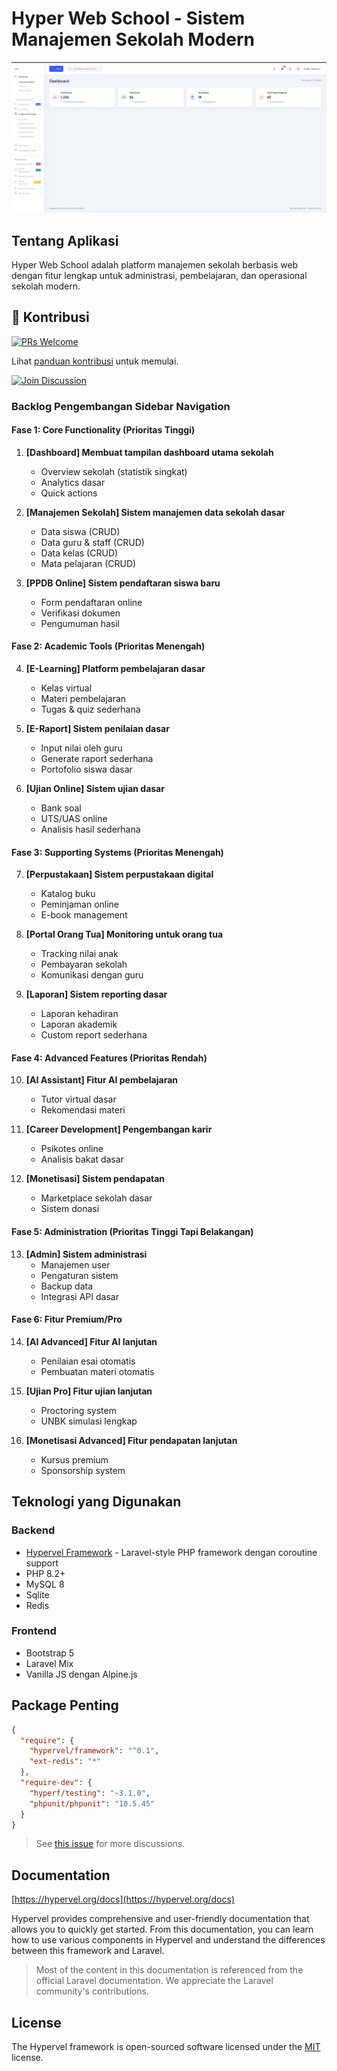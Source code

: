 # Hyper Web School - Sistem Manajemen Sekolah Modern

![Admin CMS](public/backend/images/admin-cms.png)

## Tentang Aplikasi

Hyper Web School adalah platform manajemen sekolah berbasis web dengan fitur lengkap untuk administrasi, pembelajaran, dan operasional sekolah modern.

## 🚀 Kontribusi

[![PRs Welcome](https://img.shields.io/badge/PRs-welcome-brightgreen.svg)](CONTRIBUTING.md)

Lihat [panduan kontribusi](CONTRIBUTING.md) untuk memulai.

[![Join Discussion](https://img.shields.io/badge/Discussions-Join%20Now-brightgreen)](https://github.com/ugunNet21/hypervel-web-school/discussions)


### Backlog Pengembangan Sidebar Navigation

#### Fase 1: Core Functionality (Prioritas Tinggi)
1. **[Dashboard] Membuat tampilan dashboard utama sekolah**
   - Overview sekolah (statistik singkat)
   - Analytics dasar
   - Quick actions

2. **[Manajemen Sekolah] Sistem manajemen data sekolah dasar**
   - Data siswa (CRUD)
   - Data guru & staff (CRUD)
   - Data kelas (CRUD)
   - Mata pelajaran (CRUD)

3. **[PPDB Online] Sistem pendaftaran siswa baru**
   - Form pendaftaran online
   - Verifikasi dokumen
   - Pengumuman hasil

#### Fase 2: Academic Tools (Prioritas Menengah)
4. **[E-Learning] Platform pembelajaran dasar**
   - Kelas virtual
   - Materi pembelajaran
   - Tugas & quiz sederhana

5. **[E-Raport] Sistem penilaian dasar**
   - Input nilai oleh guru
   - Generate raport sederhana
   - Portofolio siswa dasar

6. **[Ujian Online] Sistem ujian dasar**
   - Bank soal
   - UTS/UAS online
   - Analisis hasil sederhana

#### Fase 3: Supporting Systems (Prioritas Menengah)
7. **[Perpustakaan] Sistem perpustakaan digital**
   - Katalog buku
   - Peminjaman online
   - E-book management

8. **[Portal Orang Tua] Monitoring untuk orang tua**
   - Tracking nilai anak
   - Pembayaran sekolah
   - Komunikasi dengan guru

9. **[Laporan] Sistem reporting dasar**
   - Laporan kehadiran
   - Laporan akademik
   - Custom report sederhana

#### Fase 4: Advanced Features (Prioritas Rendah)
10. **[AI Assistant] Fitur AI pembelajaran**
    - Tutor virtual dasar
    - Rekomendasi materi

11. **[Career Development] Pengembangan karir**
    - Psikotes online
    - Analisis bakat dasar

12. **[Monetisasi] Sistem pendapatan**
    - Marketplace sekolah dasar
    - Sistem donasi

#### Fase 5: Administration (Prioritas Tinggi Tapi Belakangan)
13. **[Admin] Sistem administrasi**
    - Manajemen user
    - Pengaturan sistem
    - Backup data
    - Integrasi API dasar

#### Fase 6: Fitur Premium/Pro
14. **[AI Advanced] Fitur AI lanjutan**
    - Penilaian esai otomatis
    - Pembuatan materi otomatis

15. **[Ujian Pro] Fitur ujian lanjutan**
    - Proctoring system
    - UNBK simulasi lengkap

16. **[Monetisasi Advanced] Fitur pendapatan lanjutan**
    - Kursus premium
    - Sponsorship system

## Teknologi yang Digunakan

### Backend
- [Hypervel Framework](https://hypervel.org) - Laravel-style PHP framework dengan coroutine support
- PHP 8.2+
- MySQL 8
- Sqlite
- Redis

### Frontend
- Bootstrap 5
- Laravel Mix
- Vanilla JS dengan Alpine.js

## Package Penting

```json
{
  "require": {
    "hypervel/framework": "^0.1",
    "ext-redis": "*"
  },
  "require-dev": {
    "hyperf/testing": "~3.1.0",
    "phpunit/phpunit": "10.5.45"
  }
}
```

> See [this issue](https://github.com/laravel/octane/issues/765) for more discussions.

## Documentation

[https://hypervel.org/docs](https://hypervel.org/docs)

Hypervel provides comprehensive and user-friendly documentation that allows you to quickly get started. From this documentation, you can learn how to use various components in Hypervel and understand the differences between this framework and Laravel.

> Most of the content in this documentation is referenced from the official Laravel documentation. We appreciate the Laravel community's contributions.

## License

The Hypervel framework is open-sourced software licensed under the [MIT](https://opensource.org/licenses/MIT) license.
